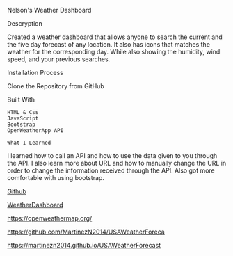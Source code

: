 Nelson's Weather Dashboard

Descryption

Created a weather dashboard that allows anyone to search the current and the five day forecast of any location. It also has icons that matches the weather for the corresponding day. While also showing the humidity, wind speed, and your previous searches.

Installation Process

Clone the Repository from GitHub

Built With

    HTML & Css
    JavaScript
    Bootstrap
    OpenWeatherApp API

    What I Learned

I learned how to call an API and how to use the data given to you through the API. I also learn more about URL and how to manually change the URL in order to change the information received through the API.
Also got more comfortable with using bootstrap.

[Github](./assets/images/GithubRepo.jpg)

[WeatherDashboard](./assets/images/weatherdashboard.jpg)

https://openweathermap.org/

https://github.com/MartinezN2014/USAWeatherForeca

https://martinezn2014.github.io/USAWeatherForecast
